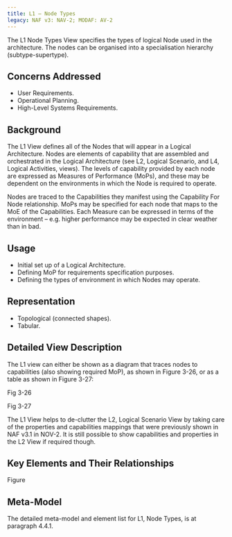 ```yaml
---
title: L1 – Node Types
legacy: NAF v3: NAV-2; MODAF: AV-2
---
```


The L1 Node Types View specifies the types of logical Node used in the architecture.
The nodes can be organised into a specialisation hierarchy (subtype-supertype).

## Concerns Addressed

* User Requirements.
* Operational Planning.
* High-Level Systems Requirements.

## Background

The L1 View defines all of the Nodes that will appear in a Logical Architecture.
Nodes are elements of capability that are assembled and orchestrated in the Logical
Architecture (see L2, Logical Scenario, and L4, Logical Activities, views). The levels
of capability provided by each node are expressed as Measures of Performance
(MoPs), and these may be dependent on the environments in which the Node is
required to operate.

Nodes are traced to the Capabilities they manifest using the Capability For Node
relationship. MoPs may be specified for each node that maps to the MoE of the
Capabilities. Each Measure can be expressed in terms of the environment – e.g.
higher performance may be expected in clear weather than in bad.

## Usage

* Initial set up of a Logical Architecture.
* Defining MoP for requirements specification purposes.
* Defining the types of environment in which Nodes may operate.

## Representation

* Topological (connected shapes).
* Tabular.

## Detailed View Description

The L1 view can either be shown as a diagram that traces nodes to capabilities (also
showing required MoP), as shown in Figure 3-26, or as a table as shown in Figure
3-27:

Fig 3-26

Fig 3-27

The L1 View helps to de-clutter the L2, Logical Scenario View by taking care of the
properties and capabilities mappings that were previously shown in NAF v3.1 in
NOV-2. It is still possible to show capabilities and properties in the L2 View if
required though.

## Key Elements and Their Relationships

Figure

## Meta-Model

The detailed meta-model and element list for L1, Node Types, is at paragraph 4.4.1.
